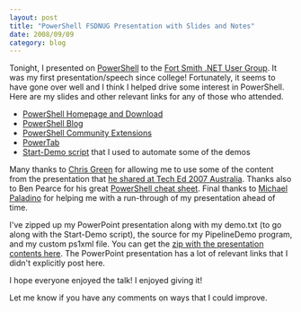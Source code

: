 ```yaml
---
layout: post
title: "PowerShell FSDNUG Presentation with Slides and Notes"
date: 2008/09/09
category: blog
---
```


Tonight, I presented on
[PowerShell](http://www.microsoft.com/windowsserver2003/technologies/management/powershell/default.mspx)
to the [Fort Smith .NET User Group](http://fsdnug.org/). It was my first
presentation/speech since college! Fortunately, it seems to have gone over well
and I think I helped drive some interest in PowerShell. Here are my slides and
other relevant links for any of those who attended.

* [PowerShell Homepage and Download](https://docs.microsoft.com/en-us/powershell/)
* [PowerShell Blog](http://blogs.msdn.com/powershell/)
* [PowerShell Community Extensions](http://www.codeplex.com/PowerShellCX)
* [PowerTab](http://thepowershellguy.com/blogs/posh/pages/powertab.aspx)
* [Start-Demo script](http://blogs.msdn.com/powershell/archive/2007/03/06/improved-start-demo-script.aspx)
  that I used to automate some of the demos

Many thanks to [Chris Green](http://blogs.msdn.com/chris.green/) for allowing me
to use some of the content from the presentation that
[he shared at Tech Ed 2007 Australia](http://blogs.msdn.com/chris.green/archive/2007/12/17/presentation-and-demo-material-an-introduction-to-powershell.aspx).
Thanks also to Ben Pearce for his great
[PowerShell cheat sheet](http://blogs.msdn.com/powershell/archive/2007/01/24/powershell-cheat-sheet.aspx).
Final thanks to [Michael Paladino](http://www.mpaladino.com/) for helping me
with a run-through of my presentation ahead of time.

I've zipped up my PowerPoint presentation along with my demo.txt (to go along
with the Start-Demo script), the source for my PipelineDemo program, and my
custom ps1xml file. You can get the
[zip with the presentation contents here](/images/blog/2008-09-08-fsdnug-powershell-presentation.zip).
The PowerPoint presentation has a lot of relevant links that I didn't explicitly
post here.

I hope everyone enjoyed the talk! I enjoyed giving it!

Let me know if you have any comments on ways that I could improve.
